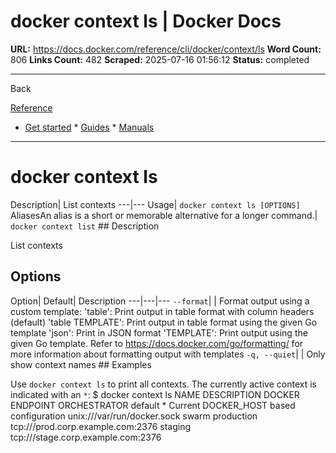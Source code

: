 # docker context ls | Docker Docs

**URL:** https://docs.docker.com/reference/cli/docker/context/ls
**Word Count:** 806
**Links Count:** 482
**Scraped:** 2025-07-16 01:56:12
**Status:** completed

---

Back

[Reference](https://docs.docker.com/reference/)

  * [Get started](https://docs.docker.com/get-started/)   * [Guides](https://docs.docker.com/guides/)   * [Manuals](https://docs.docker.com/manuals/)

* * *

# docker context ls

Description| List contexts   ---|---   Usage| `docker context ls [OPTIONS]`   AliasesAn alias is a short or memorable alternative for a longer command.| `docker context list`      ## Description

List contexts

## Options

Option| Default| Description   ---|---|---   `--format`| | Format output using a custom template:   'table': Print output in table format with column headers \(default\)   'table TEMPLATE': Print output in table format using the given Go template   'json': Print in JSON format   'TEMPLATE': Print output using the given Go template.   Refer to <https://docs.docker.com/go/formatting/> for more information about formatting output with templates   `-q, --quiet`| | Only show context names      ## Examples

Use `docker context ls` to print all contexts. The currently active context is indicated with an `*`:               $ docker context ls          NAME                DESCRIPTION                               DOCKER ENDPOINT                      ORCHESTRATOR     default *           Current DOCKER_HOST based configuration   unix:///var/run/docker.sock          swarm     production                                                    tcp:///prod.corp.example.com:2376     staging                                                       tcp:///stage.corp.example.com:2376